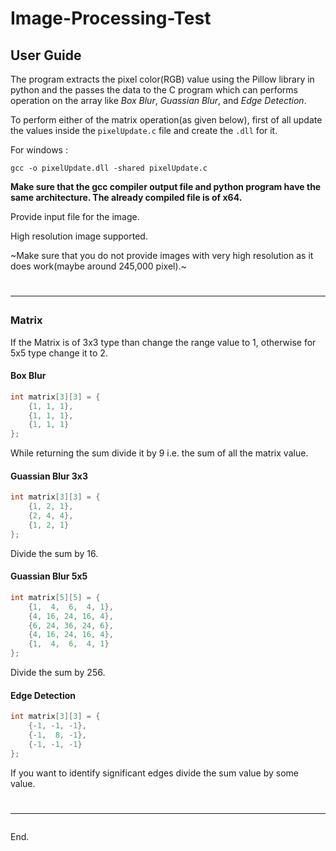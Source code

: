 # Image-Processing-Test

## User Guide

The program extracts the pixel color(RGB) value using the Pillow library in python and the passes the data to the C program which can performs operation on the array like *Box Blur*, *Guassian Blur*, and *Edge Detection*.


To perform either of the matrix operation(as given below), first of all update the values inside the `pixelUpdate.c` file and create the `.dll` for it.

For windows : 
```CMD
gcc -o pixelUpdate.dll -shared pixelUpdate.c
```
**Make sure that the gcc compiler output file and python program have the same architecture. The already compiled file is of x64.**

Provide input file for the image. 

High resolution image supported.

~Make sure that you do not provide images with very high resolution as it does work(maybe around 245,000 pixel).~

# <hr>

### Matrix
If the Matrix is of 3x3 type than change the range value to 1, otherwise for 5x5 type change it to 2.

#### Box Blur
```C
int matrix[3][3] = {
    {1, 1, 1},
    {1, 1, 1},
    {1, 1, 1}
};
```
While returning the sum divide it by 9 i.e. the sum of all the matrix value.

#### Guassian Blur 3x3
```C
int matrix[3][3] = {
    {1, 2, 1},
    {2, 4, 4},
    {1, 2, 1}
};
```
Divide the sum by 16.

#### Guassian Blur 5x5
```C
int matrix[5][5] = {
    {1,  4,  6,  4, 1},
    {4, 16, 24, 16, 4},
    {6, 24, 36, 24, 6},
    {4, 16, 24, 16, 4},
    {1,  4,  6,  4, 1}
};
```
Divide the sum by 256.

#### Edge Detection 
```C
int matrix[3][3] = {
    {-1, -1, -1},
    {-1,  8, -1},
    {-1, -1, -1}
};
```
If you want to identify significant edges divide the sum value by some value.

# <hr>

End.